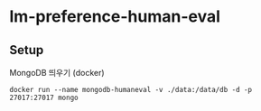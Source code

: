 # lm-preference-human-eval


## Setup

MongoDB 띄우기 (docker)
```
docker run --name mongodb-humaneval -v ./data:/data/db -d -p 27017:27017 mongo
```